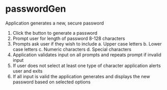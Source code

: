 # passwordGen

Application generates a new, secure password
1. Click the button to generate a password
2. Prompt user for length of password 8-128 characters
3. Prompts ask user if they wish to include
    a. Upper case letters
    b. Lower case letters
    c. Numeric characters
    d. Special characters
4. Application validates input on all prompts and repeats prompt if invalid input
5. If user does not select at least one type of character application alerts user and exits
6. If all input is valid the application generates and displays the new password based on selected options

